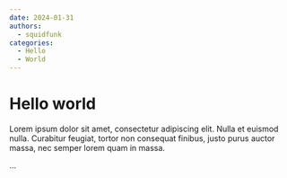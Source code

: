 ```yaml
---
date: 2024-01-31
authors:
  - squidfunk
categories:
  - Hello
  - World
---
```


# Hello world

Lorem ipsum dolor sit amet, consectetur adipiscing elit. Nulla et euismod
nulla. Curabitur feugiat, tortor non consequat finibus, justo purus auctor
massa, nec semper lorem quam in massa.

<!-- more -->
...
